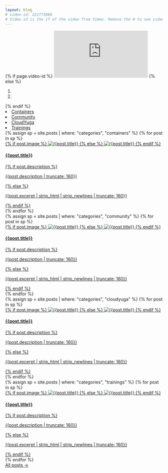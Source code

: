 ```yaml
---
layout: blog
# video-id: 222773086
# Video-id is the if of the video from Vimeo. Remove the # to see video in place of slider. 
---
```

 
 
<div class="col-md-12">
<div class="row carousel-holder">
<div class="col-md-12">
{% if page.video-id %}
        <iframe src="https://player.vimeo.com/video/{{page.video-id}}" class="video-header" frameborder="0" webkitallowfullscreen mozallowfullscreen allowfullscreen></iframe>
{% else %}
<div id="carousel-example-generic" class="carousel slide" data-ride="carousel">
    <ol class="carousel-indicators">
        <li data-target="#carousel-example-generic" data-slide-to="0" class="active"></li>
        <li data-target="#carousel-example-generic" data-slide-to="1"></li>
    </ol>
    <div class="carousel-inner">
        <div class="item active">
            <img class="slide-image" src="{{site.baseurl}}/images/blogs/blog-1.jpg" alt="">
        </div>
        <div class="item">
            <img class="slide-image" src="{{site.baseurl}}/images/blogs/blog-2.jpg" alt="">
        </div>
    </div>
<a class="left carousel-control" href="#carousel-example-generic" data-slide="prev">
        <span class="glyphicon glyphicon-chevron-left"></span>
    </a>
    <a class="right carousel-control" href="#carousel-example-generic" data-slide="next">
        <span class="glyphicon glyphicon-chevron-right"></span>
    </a>
</div>
{% endif %}
</div>
</div>
<nav class="pills pills-blog list-group list-group-horizontal">
    <li class="contain active"><a href="/achive/#contain" class="list-group-item">Containers</a></li>
    <li class="community"><a href="/achive/#community" class="list-group-item">Community</a></li>
    <li class="cloudyuga"><a href="/achive/#cloudyuga" class="list-group-item">CloudYuga</a></li>
    <li class="trainings"><a href="/achive/#trainings" class="list-group-item">Trainings</a></li>
</nav>
<div class="contain archive plain-links">                
<div class="masonry-container">
{% assign sp = site.posts | where: "categories", "containers" %}
{% for post in sp %}
<a href="{{site.baseurl}}{{post.url}}">
<div class="item">
<div class="thumbnail">
        {% if post.image %}
            <img src="{{site.baseurl}}/images/blogs/{{post.image}}" alt="{{post.title}}">
        {% else %}
            <img src="{{site.baseurl}}/images/blogs/blog-fallback.jpg" alt="{{post.title}}">
        {% endif %}
    <div class="caption">
        <h4>{{post.title}}</h4>
        {% if post.description %}
        <p>{{post.description | truncate: 160}}</p>
        {% else %}
        <p>{{post.excerpt | strip_html | strip_newlines | truncate: 160}}</p>
        {% endif %}
    </div>
</div>
</div>
</a>
{% endfor %}
</div>
</div>
<div class="community archive plain-links hide">                
<div class="masonry-container">
{% assign sp = site.posts | where: "categories", "community" %}
{% for post in sp %}
<a href="{{site.baseurl}}{{post.url}}">
<div class="item">
<div class="thumbnail">
    {% if post.image %}
        <img src="{{site.baseurl}}/images/blogs/{{post.image}}" alt="{{post.title}}">
    {% else %}
        <img src="{{site.baseurl}}/images/blogs/blog-fallback.jpg" alt="{{post.title}}">
    {% endif %}
    <div class="caption">
        <h4>{{post.title}}</h4>
        {% if post.description %}
        <p>{{post.description | truncate: 160}}</p>
        {% else %}
        <p>{{post.excerpt | strip_html | strip_newlines | truncate: 160}}</p>
        {% endif %}
    </div>
</div>
</div>
</a>
{% endfor %}
</div>  
</div>       
<div class="cloudyuga archive plain-links hide">        
<div class="masonry-container">
{% assign sp = site.posts | where: "categories", "cloudyuga" %}
{% for post in sp %}
<a href="{{site.baseurl}}{{post.url}}">
<div class="item">
<div class="thumbnail">
    {% if post.image %}
        <img src="{{site.baseurl}}/images/blogs/{{post.image}}" alt="{{post.title}}">
    {% else %}
        <img src="{{site.baseurl}}/images/blogs/blog-fallback.jpg" alt="{{post.title}}">
    {% endif %}
    <div class="caption">
        <h4>{{post.title}}</h4>
        {% if post.description %}
        <p>{{post.description | truncate: 160}}</p>
        {% else %}
        <p>{{post.excerpt | strip_html | strip_newlines | truncate: 160}}</p>
        {% endif %}
    </div>
</div>
</div>
</a>
{% endfor %}
</div>
</div>
<div class="trainings archive plain-links hide">    
           
<div class="masonry-container">
{% assign sp = site.posts | where: "categories", "trainings" %}
{% for post in sp %}
<a href="{{site.baseurl}}{{post.url}}">
<div class="item">
<div class="thumbnail">
    {% if post.image %}
        <img src="{{site.baseurl}}/images/blogs/{{post.image}}" alt="{{post.title}}">
    {% else %}
        <img src="{{site.baseurl}}/images/blogs/blog-fallback.jpg" alt="{{post.title}}">
    {% endif %}
    <div class="caption">
        <h4>{{post.title}}</h4>
        {% if post.description %}
        <p>{{post.description | truncate: 160}}</p>
        {% else %}
        <p>{{post.excerpt | strip_html | strip_newlines | truncate: 160}}</p>
        {% endif %}
    </div>

</div>
</div>
</a>
{% endfor %}
</div>         
</div>
<div class="row">
    <div class="col-md-2 text-right pull-right"><a href="/blog/all/">All posts →</a></div>
</div>
</div>


